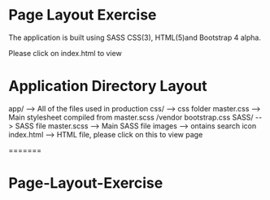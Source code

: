 # Page Layout Exercise

The application is built using SASS CSS(3), HTML(5)and Bootstrap 4 alpha.

Please click on index.html to view

# Application Directory Layout

app/                --> All of the files used in production
  css/              --> css folder
    master.css      --> Main stylesheet compiled from master.scss
    /vendor
      bootstrap.css
  SASS/             --> SASS file
    master.scss     --> Main SASS file
  images            --> ontains search icon
  index.html        --> HTML file, please click on this to view page

=======
# Page-Layout-Exercise

